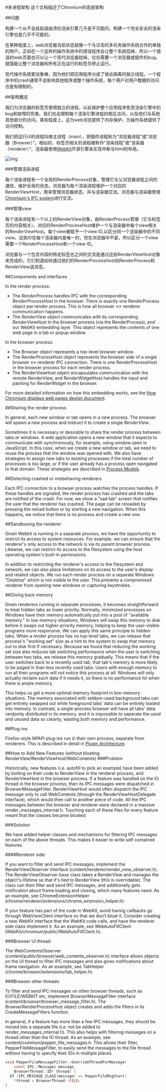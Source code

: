 #多进程架构
这个文档描述了Chromium的高层架构

##问题

构建一个从不会挂起或崩溃的渲染引擎几乎是不可能的。构建一个完全安全的渲染引擎也是几乎不可能的。

在某种程度上，web浏览器当前状态就像一个与过去的多任务操作系统合作的单独的用户。正如在一个这样的操作系统中的错误程序会让整个系统挂掉，所以一个错误的web页面也可以让一个现代浏览器挂掉。仅仅需要一个浏览器或插件的bug，就饿能让整个浏览器和所有正在运行的标签页停止运行。

现代操作系统更加鲁棒，因为他们把应用程序分成了彼此隔离的独立线程。一个程序中的crash通常不会影响其他程序或整个操作系统，每个用户对用户数据的访问也是有限制的。

##架构概览

我们为浏览器的标签页使用独立的进程，以此保护整个应用程序免受渲染引擎中的bug和故障的伤害。我们也会限制每个渲染引擎进程的相互访问，以及他们与系统其他部分的访问。某些程度上，这为web浏览提供了内存保护，为操作系统提供了访问控制。

我们把运行UI的进程叫做主进程（main），把插件进程称为“浏览器进程”或“浏览器（Browser）”。相似的，标签页相关的进程被称作“渲染线程”或“渲染器（renderer）”。渲染器使用[WebKit](http://webkit.org/)开源引擎来实现中断与html的布局。

![img](../../arch.png)

###管理渲染进程

每个渲染进程有一个全局的RenderProcess对象，管理它与父浏览器进程之间的通信，维护全局的状态。浏览器为每个渲染进程维护一个对应的RenderViewHost，用来管理浏览器状态，并与渲染器交流。浏览器与渲染器使用[Chromium's IPC system](../General_Architecture/Inter-process_Communication.md)进行交流。

###管理view

每个渲染进程有一个以上的RenderView对象，由RenderProcess管理（它与标签页的内容相关）。对应的RenderProcessHost维护一个与渲染器中每个view相关的RenderViewHost。每个view被赋予一个view ID,以区分同一个渲染器中的不同view。这些ID在每个渲染器内是唯一的，但在浏览器中不是，所以区分一个view需要一个RenderProcessHost和一个view ID。

浏览器与一个包含内容的特定标签也之间的交流是通过这些RenderViewHost对象来完成的，它们知道如何通过他们的RenderProcessHost向RenderProcess和RenderView送消息。

##Components and interfaces

In the render process:

- The *RenderProcess* handles IPC with the corresponding *RenderProcessHost* in the browser. There is exactly one RenderProcess object per render process. This is how all browser ↔ renderer communication happens.
- The *RenderView* object communicates with its corresponding *RenderViewHost* in the browser process (via the RenderProcess), and our WebKit embedding layer. This object represents the contents of one web page in a tab or popup window

In the browser process:

- The Browser object represents a top-level browser window.
- The RenderProcessHost object represents the browser side of a single browser ↔ renderer IPC connection. There is one RenderProcessHost in the browser process for each render process.
- The RenderViewHost object encapsulates communication with the remote RenderView, and RenderWidgetHost handles the input and painting for RenderWidget in the browser.

For more detailed information on how this embedding works, see the [How Chromium displays web pages design document](How_Chromium_displays_web_pages_design_document).

##Sharing the render process

In general, each new window or tab opens in a new process. The browser will spawn a new process and instruct it to create a single *RenderView*.

Sometimes it is necessary or desirable to share the render process between tabs or windows. A web application opens a new window that it expects to communicate with synchronously, for example, using window.open in JavaScript. In this case, when we create a new window or tab, we need to reuse the process that the window was opened with. We also have strategies to assign new tabs to existing processes if the total number of processes is too large, or if the user already has a process open navigated to that domain. These strategies are described in [Process Models](../General_Architecture/Process_Models.md).

##Detecting crashed or misbehaving renderers

Each IPC connection to a browser process watches the process handles. If these handles are signaled, the render process has crashed and the tabs are notified of the crash. For now, we show a "sad tab" screen that notifies the user that the renderer has crashed. The page can be reloaded by pressing the reload button or by starting a new navigation. When this happens, we notice that there is no process and create a new one.

##Sandboxing the renderer

Given Webkit is running in a separate process, we have the opportunity to restrict its access to system resources. For example, we can ensure that the renderer's only access to the network is via its parent browser process. Likewise, we can restrict its access to the filesystem using the host operating system's built-in permissions.

In addition to restricting the renderer's access to the filesystem and network, we can also place limitations on its access to the user's display and related objects. We run each render process on a separate Windows "Desktop" which is not visible to the user. This prevents a compromised renderer from opening new windows or capturing keystrokes.

##Giving back memory

Given renderers running in separate processes, it becomes straightforward to treat hidden tabs as lower priority. Normally, minimized processes on Windows have their memory automatically put into a pool of "available memory." In low-memory situations, Windows will swap this memory to disk before it swaps out higher-priority memory, helping to keep the user-visible programs more responsive. We can apply this same principle to hidden tabs. When a render process has no top-level tabs, we can release that process's "working set" size as a hint to the system to swap that memory out to disk first if necessary. Because we found that reducing the working set size also reduces tab switching performance when the user is switching between two tabs, we release this memory gradually. This means that if the user switches back to a recently used tab, that tab's memory is more likely to be paged in than less recently used tabs. Users with enough memory to run all their programs will not notice this process at all: Windows will only actually reclaim such data if it needs it, so there is no performance hit when there is ample memory.

This helps us get a more optimal memory footprint in low-memory situations. The memory associated with seldom-used background tabs can get entirely swapped out while foreground tabs' data can be entirely loaded into memory. In contrast, a single-process browser will have all tabs' data randomly distributed in its memory, and it is impossible to separate the used and unused data so cleanly, wasting both memory and performance.

##Plug-ins

Firefox-style NPAPI plug-ins run in their own process, separate from renderers. This is described in detail in [Plugin Architecture](../General_Architecture/Plugin_Architecture.md).

##How to Add New Features (without bloating RenderView/RenderViewHost/WebContents)
###Problem

Historically, new features (i.e. autofill to pick an example) have been added by bolting on their code to RenderView in the renderer process, and RenderViewHost in the browser process. If a feature was handled on the IO thread in the browser process, then its IPC messages were dispatched in BrowserMessageFilter. RenderViewHost would often dispatch the IPC message only to call WebContents (through the RenderViewHostDelegate interface), which would then call to another piece of code. All the IPC messages between the browser and renderer were declared in a massive render_messages_internal.h.  Touching each of these files for every feature meant that the classes became bloated.

###Solution

We have added helper classes and mechanisms for filtering IPC messages on each of the above threads. This makes it easier to write self contained features.

####Renderer side:

If you want to filter and send IPC messages, implement the RenderViewObserver interface (content/renderer/render_view_observer.h). The RenderViewObserver base class takes a RenderView and manages the object's lifetime so that it's tied to RenderView (this is overridable). The class can then filter and send IPC messages, and additionally gets notification about frame loading and closing, which many features need.  As an example, see ChromeExtensionHelper (chrome/renderer/extensions/chrome_extension_helper.h).

If your feature has part of the code in WebKit, avoid having callbacks go through WebViewClient interface so that we don't bloat it. Consider creating a new WebKit interface that the WebKit code calls, and have the renderer side class implement it. As an example, see WebAutoFillClient (WebKit/chromium/public/WebAutoFillClient.h).

###Browser UI thread:

The WebContentsObserver (content/public/browser/web_contents_observer.h) interface allows objects on the UI thread to filter IPC messages and also gives notifications about frame navigation. As an example, see TabHelper (chrome/browser/extensions/tab_helper.h).

###Browser other threads:

To filter and send IPC messages on other browser threads, such as IO/FILE/WEBKIT etc, implement BrowserMessageFilter interface (content/browser/browser_message_filter.h). The BrowserRenderProcessHost object creates and adds the filters in its CreateMessageFilters function.

In general, if a feature has more than a few IPC messages, they should be moved into a separate file (i.e. not be added to render_messages_internal.h). This also helps with filtering messages on a thread other than the IO thread. As an example, see content/common/pepper_file_messages.h. This allows their filter, PepperFileMessageFilter, to easily send the messages to the file thread without having to specify their IDs in multiple places.
```c
void PepperFileMessageFilter::OverrideThreadForMessage(
    const IPC::Message& message,
    BrowserThread::ID* thread) {
  if (IPC_MESSAGE_CLASS(message) == PepperFileMsgStart)
    *thread = BrowserThread::FILE;
}
```
